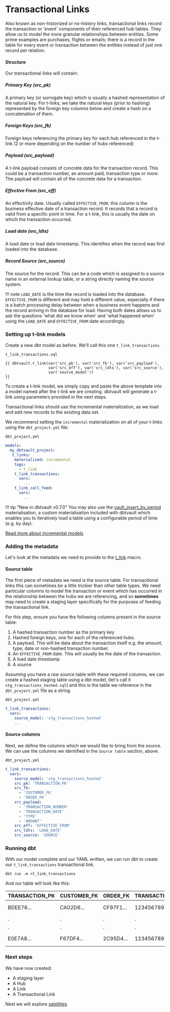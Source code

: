 # Transactional Links

Also known as non-historized or no-history links, transactional links record the transaction or 'event' components of 
their referenced hub tables. They allow us to model the more granular relationships between entities. Some prime examples
are purchases, flights or emails; there is a record in the table for every event or transaction between the entities 
instead of just one record per relation.

#### Structure

Our transactional links will contain:

##### Primary Key (src_pk)
A primary key (or surrogate key) which is usually a hashed representation of the natural key. 
For t-links, we take the natural keys (prior to hashing) represented by the foreign key columns below 
and create a hash on a concatenation of them. 

##### Foreign Keys (src_fk)
Foreign keys referencing the primary key for each hub referenced in the t-link (2 or more depending on the number of hubs 
referenced) 

##### Payload (src_payload)
A t-link payload consists of concrete data for the transaction record. This could be
a transaction number, an amount paid, transaction type or more. The payload will contain all of the
concrete data for a transaction. 

##### Effective From (src_eff)
An effectivity date. Usually called `EFFECTIVE_FROM`, this column is the business effective date of a 
transaction record. It records that a record is valid from a specific point in time. For a t-link, this
is usually the date on which the transaction occurred. 

##### Load date (src_ldts)
A load date or load date timestamp. This identifies when the record was first loaded into the database.

##### Record Source (src_source)
The source for the record. This can be a code which is assigned to a source name in an external lookup table, 
or a string directly naming the source system.

!!! note
    `LOAD_DATE` is the time the record is loaded into the database. `EFFECTIVE_FROM` is different and may hold a 
    different value, especially if there is a batch processing delay between when a business event happens and the 
    record arriving in the database for load. Having both dates allows us to ask the questions 'what did we know when' 
    and 'what happened when' using the `LOAD_DATE` and `EFFECTIVE_FROM` date accordingly. 
    
### Setting up t-link models

Create a new dbt model as before. We'll call this one `t_link_transactions`. 

`t_link_transactions.sql`
```jinja
{{ dbtvault.t_link(var('src_pk'), var('src_fk'), var('src_payload'),
                   var('src_eff'), var('src_ldts'), var('src_source'),
                   var('source_model'))                                }}
```

To create a t-link model, we simply copy and paste the above template into a model named after the t-link we
are creating. dbtvault will generate a t-link using parameters provided in the next steps.

Transactional links should use the incremental materialization, as we load and add new records to the existing data set. 

We recommend setting the `incremental` materialization on all of your t-links using the `dbt_project.yml` file:

`dbt_project.yml`
```yaml
models:
  my_dbtvault_project:
   t_links:
    materialized: incremental
    tags:
      - t_link
    t_link_transactions:
      vars:
        ...
    t_link_call_feed:
      vars:
        ...
```

!!! tip "New in dbtvault v0.7.0"
    You may also use the [vault_insert_by_period](../macros.md#vault_insert_by_period) materialisation, a custom materialisation 
    included with dbtvault which enables you to iteratively load a table using a configurable period of time (e.g. by day). 

[Read more about incremental models](https://docs.getdbt.com/docs/building-a-dbt-project/building-models/configuring-incremental-models/)

### Adding the metadata

Let's look at the metadata we need to provide to the [t_link](../macros.md#t_link) macro.

#### Source table

The first piece of metadata we need is the source table. For transactional links this can sometimes be a little
trickier than other table types. We need particular columns to model the transaction or event which has occurred in the 
relationship between the hubs we are referencing, and so **sometimes** may need to create a staging layer specifically for the 
purposes of feeding the transactional link. 

For this step, ensure you have the following columns present in the source table:

1. A hashed transaction number as the primary key
2. Hashed foreign keys, one for each of the referenced hubs.
3. A payload. This will be data about the transaction itself e.g. the amount, type, date or non-hashed transaction number.
4. An `EFFECTIVE_FROM` date. This will usually be the date of the transaction.
5. A load date timestamp
6. A source

Assuming you have a raw source table with these required columns, we can create a hashed staging table
using a dbt model, (let's call it `stg_transactions_hashed.sql`) and this is the table we reference in the 
`dbt_project.yml` file as a string.

`dbt_project.yml`
```yaml
t_link_transactions:
  vars:
    source_model: 'stg_transactions_hashed'
    ...
```   

#### Source columns

Next, we define the columns which we would like to bring from the source.
We can use the columns we identified in the `Source table` section, above. 

`dbt_project.yml`
```yaml hl_lines="4 5 6 7 8 9 10 11 12 13 14 15"
t_link_transactions:
  vars:
    source_model: 'stg_transactions_hashed'
    src_pk: 'TRANSACTION_PK'
    src_fk:
      - 'CUSTOMER_FK'
      - 'ORDER_FK'
    src_payload:
      - 'TRANSACTION_NUMBER'
      - 'TRANSACTION_DATE'
      - 'TYPE'
      - 'AMOUNT'
    src_eff: 'EFFECTIVE_FROM'
    src_ldts: 'LOAD_DATE'
    src_source: 'SOURCE'
```

### Running dbt

With our model complete and our YAML written, we can run dbt to create our `t_link_transactions` transactional link.

`dbt run -m +t_link_transactions`
    
And our table will look like this:

| TRANSACTION_PK  | CUSTOMER_FK | ORDER_FK  | TRANSACTION_NUMBER | TYPE | AMOUNT  | EFFECTIVE_FROM | LOAD_DATE    | SOURCE |
| --------------- | ----------- | --------- | ------------------ | ---- | ------- | -------------- | ----------- | ------ |
| BDEE76...       | CA02D6...   | CF97F1... | 123456789101       | CR   | 100.00  | 1993-01-28     | 1993-01-29  | 2      |
| .               | .           | .         | .                  | .    | .       | .              | .           | .      |
| .               | .           | .         | .                  | .    | .       | .              | .           | .      |
| E0E7A8...       | F67DF4...   | 2C95D4... | 123456789104       | CR   | 678.23  | 1993-01-28     | 1993-01-29  | 2      |


### Next steps

We have now created:

- A staging layer 
- A Hub 
- A Link
- A Transactional Link
 
Next we will explore [satellites](tut_satellites.md).